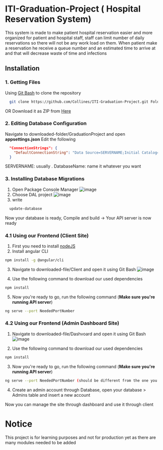 # ITI-Graduation-Project ( Hospital Reservation System)
This system is made to make patient hospital reservation easier and more organized for patient and hospital staff, staff can limit number of daily reservations so there will not be any work load on them.
When patient make a reservation he receive a queue number and an estimated time to arrive at and that will decrease waste of time and infections

## Installation

### 1. Getting Files
Using [Git Bash](https://github.com/git-for-windows/git/releases/download/v2.41.0.windows.1/Git-2.41.0-64-bit.exe) to clone the repository
  ```bash
    git clone https://github.com/Collines/ITI-Graduation-Project.git FolderName
 ```
OR
Download it as ZIP from [Here](https://github.com/Collines/ITI-Graduation-Project/archive/refs/heads/main.zip)

### 2. Editing Database Configuration
Navigate to downloaded-folder/GraduationProject and open **appsettings.json**
Edit the following
```json
  "ConnectionStrings": {
    "DefaultConnectionString": "Data Source=SERVERNAME;Initial Catalog=DatabaseName;Integrated Security=True;Pooling=False;Encrypt=True;TrustServerCertificate=True"
  }
```
SERVERNAME: usually .
DatabaseName: name it whatever you want
### 3. Installing Database Migrations
1. Open Package Console Manager
![image](https://github.com/Collines/ITI-Graduation-Project/assets/26139899/0bb088c5-d8e0-48a3-9b29-d4e7dca2308f)
2. Choose DAL project
![image](https://github.com/Collines/ITI-Graduation-Project/assets/26139899/7c81c63d-22a6-418e-9162-32d2cf79e872)
4. write
```bash
  update-database
```
Now your database is ready, Compile and build -> Your API server is now ready

### 4.1 Using our Frontend (Client Site)
1. First you need to install [nodeJS](https://nodejs.org/en/download)
2. Install angular CLI
```bash
npm install -g @angular/cli
```
3. Navigate to downloaded-file/Client and open it using Git Bash
![image](https://github.com/Collines/ITI-Graduation-Project/assets/26139899/d1c21b95-2616-43b1-bcaa-2873693e0ece)

4. Use the following command to download our used dependencies
```bash
npm install
```
5. Now you're ready to go, run the following command (**Make sure you're running API server**)
```bash
ng serve --port NeededPortNumber
```
### 4.2 Using our Frontend (Admin Dashboard Site)
1. Navigate to downloaded-file/Dashvoard and open it using Git Bash
![image](https://github.com/Collines/ITI-Graduation-Project/assets/26139899/d1c21b95-2616-43b1-bcaa-2873693e0ece)

2. Use the following command to download our used dependencies
```bash
npm install
```
3. Now you're ready to go, run the following command (**Make sure you're running API server**)
```bash
ng serve --port NeededPortNumber (should be different from the one you've used in client)
```
4. Create an admin account through Database, open your database > Admins table and insert a new account

Now you can manage the site through dashboard and use it through client

# Notice
This project is for learning purposes and not for production yet as there are many modules needed to be added
